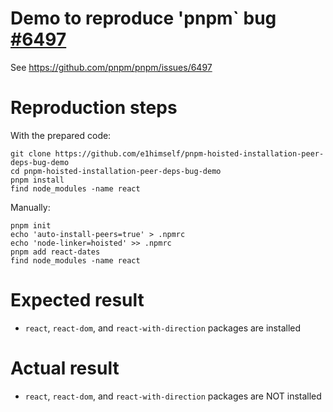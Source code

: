 # Demo to reproduce 'pnpm` bug [#6497](https://github.com/pnpm/pnpm/issues/6497)

See https://github.com/pnpm/pnpm/issues/6497

# Reproduction steps

With the prepared code:

```
git clone https://github.com/e1himself/pnpm-hoisted-installation-peer-deps-bug-demo
cd pnpm-hoisted-installation-peer-deps-bug-demo
pnpm install
find node_modules -name react
```

Manually:

```
pnpm init
echo 'auto-install-peers=true' > .npmrc
echo 'node-linker=hoisted' >> .npmrc
pnpm add react-dates
find node_modules -name react
```


# Expected result

- `react`, `react-dom`, and `react-with-direction` packages are installed

# Actual result

- `react`, `react-dom`, and `react-with-direction` packages are NOT installed
